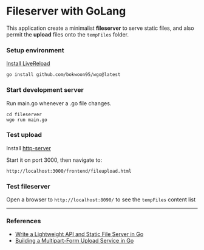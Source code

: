 # Fileserver with GoLang

This application create a minimalist **fileserver** to serve static files, and also permit the **upload** files onto the `tempFiles` folder.

### Setup environment

[Install LiveReload](https://github.com/bokwoon95/wgo)

```
go install github.com/bokwoon95/wgo@latest
```

### Start development server

Run main.go whenever a .go file changes.

```
cd fileserver
wgo run main.go
```

### Test upload

Install [http-server](https://www.npmjs.com/package/http-server)

Start it on port 3000, then navigate to:

```
http://localhost:3000/frontend/fileupload.html
```

### Test fileserver

Open a browser to `http://localhost:8090/` to see the `tempFiles` content list

---

### References

- [Write a Lightweight API and Static File Server in Go](https://medium.com/swlh/write-a-lightweight-api-and-static-file-server-in-go-5e5b208ccdaf)
- [Building a Multipart-Form Upload Service in Go](https://medium.com/@mohitdubey_83162/building-a-multipart-form-upload-service-in-go-a-practical-guide-4f69069bc912)
